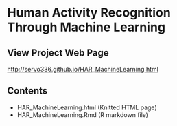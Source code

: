 # Human Activity Recognition Through Machine Learning

## View Project Web Page

http://servo336.github.io/HAR_MachineLearning.html

## Contents

- HAR_MachineLearning.html (Knitted HTML page)
- HAR_MachineLearning.Rmd (R markdown file)

